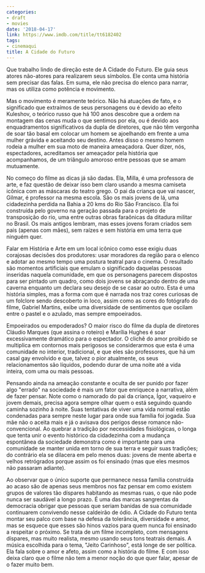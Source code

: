 ```yaml
---
categories:
- draft
- movies
date: '2018-04-17'
link: https://www.imdb.com/title/tt6182402
tags:
- cinemaqui
title: A Cidade do Futuro
---
```


Que trabalho lindo de direção este de A Cidade do Futuro. Ele guia seus atores não-atores para realizarem seus símbolos. Ele conta uma história sem precisar das falas. Em suma, ele não precisa do elenco para narrar, mas os utiliza como potência e movimento.

Mas o movimento é meramente teórico. Não há atuações de fato, e o significado que extraímos de seus personagens ou é devido ao efeito Kuleshov, o teórico russo que há 100 anos descobre que a ordem na montagem das cenas muda o que sentimos por ela, ou é devido aos enquadramentos significativos da dupla de diretores, que não têm vergonha de soar tão basal em colocar um homem se ajoelhando em frente a uma mulher grávida e aceitando seu destino. Antes disso o mesmo homem rodeia a mulher em sua moto de maneira ameaçadora. Quer dizer, nós, espectadores, acreditamos ser ameaçador pela história que acompanhamos, de um triângulo amoroso entre pessoas que se amam mutuamente.

No começo do filme as dicas já são dadas. Ela, Milla, é uma professora de arte, e faz questão de deixar isso bem claro usando a mesma camiseta icônica com as máscaras do teatro grego. O pai da criança que vai nascer, Gilmar, é professor na mesma escola. São os mais jovens de lá, uma cidadezinha perdida na Bahia a 20 kms do Rio São Francisco. Ela foi construída pelo governo na geração passada para o projeto de transposição do rio, uma entre outras obras faraônicas da ditadura militar no Brasil. Os mais antigos lembram, mas esses jovens foram criados sem pais (apenas com mães), sem raízes e sem história em uma terra que ninguém quer.

Falar em História e Arte em um local icônico como esse exigiu duas corajosas decisões dos produtores: usar moradores da região para o elenco e adotar ao mesmo tempo uma postura teatral para o cinema. O resultado são momentos artificiais que emulam o significado daquelas pessoas inseridas naquela comunidade, em que os personagens parecem dispostos para ser pintado um quadro, como dois jovens se abraçando dentro de uma caverna enquanto um declara seu desejo de se casar ao outro. Esta é uma história simples, mas a forma com que é narrada nos traz cores curiosas de um folclore sendo descoberto in loco, assim como as cores do fotógrafo do filme, Gabriel Martins, exibe uma diversidade de sentimentos que oscilam entre o pastel e o azulado, mas sempre empoeirados.

Empoeirados ou empoderados? O maior risco do filme da dupla de diretores Cláudio Marques (que assina o roteiro) e Marília Hughes é soar excessivamente dramático para o espectador. O clichê do amor proibido se multiplica em contornos mais perigosos se considerarmos que esta é uma comunidade no interior, tradicional, e que eles são professores, que há um casal gay envolvido e que, talvez o pior atualmente, os seus relacionamentos são líquidos, podendo durar de uma noite até a vida inteira, com uma ou mais pessoas.

Pensando ainda na ameação constante e oculta de ser punido por fazer algo "errado" na sociedade é mais um fator que enriquece a narrativa, além de fazer pensar. Note como o namorado do pai da criança, Ígor, vaqueiro e jovem demais, precisa agora sempre olhar quem o está seguindo quando caminha sozinho à noite. Suas tentativas de viver uma vida normal estão condenadas para sempre neste lugar para onde sua família foi jogada. Sua mãe não o aceita mais e já o avisava dos perigos desse romance não-convencional. Ao quebrar a tradição por necessidades fisiológicas, o longa que tenta unir o evento histórico da cidadezinha com a mudança espontânea da sociedade demonstra como é importante para uma comunidade se manter unida em torno de sua terra e seguir suas tradições; do contrário ela se dilacera em pelo menos duas: jovens de mente aberta e velhos retrógrados porque assim os foi ensinado (mas que eles mesmos não passaram adiante).

Ao observar que o único suporte que permanece nessa família construída ao acaso são de apenas seus membros nos faz pensar em como existem grupos de valores tão díspares habitando as mesmas ruas, o que não pode nunca ser saudável a longo prazo. É uma das marcas sangrentas da democracia obrigar que pessoas que seriam banidas de sua comunidade continuarem convivendo nesse caldeirão de ódio. A Cidade do Futuro tenta montar seu palco com base na defesa da tolerância, diversidade e amor, mas se esquece que esses são hinos vazios para quem nunca foi ensinado a respeitar o próximo. Se trata de um filme incompleto, com mensagens díspares, mas muito realista, mesmo usando seus tons teatrais demais. A música escolhida para o tema, "Jeito Carinhoso", está longe de ser política. Ela fala sobre o amor e afeto, assim como a história do filme. E com isso deixa claro que o filme não tem a menor noção do que quer falar, apesar de o fazer muito bem.